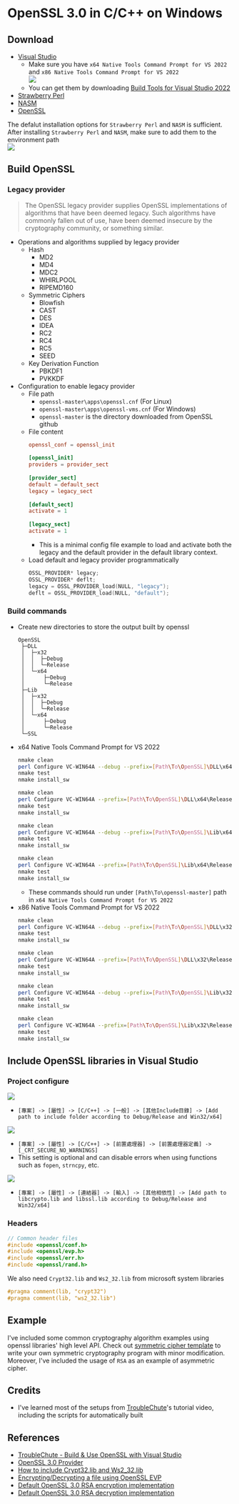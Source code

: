 # OpenSSL 3.0 in C/C++ on Windows
## Download
* [Visual Studio](https://visualstudio.microsoft.com/zh-hant/downloads/)
  * Make sure you have ```x64 Native Tools Command Prompt for VS 2022``` and ```x86 Native Tools Command Prompt for VS 2022```<br>
    ![](img/vs_tool.png)
  * You can get them by downloading [Build Tools for Visual Studio 2022](https://aka.ms/vs/17/release/vs_BuildTools.exe)
* [Strawberry Perl](https://strawberryperl.com/)
* [NASM](https://nasm.us/)
* [OpenSSL](https://github.com/openssl/openssl)

The defalut installation options for ```Strawberry Perl``` and ```NASM``` is sufficient. After installing ```Strawberry Perl``` and ```NASM```, make sure to add them to the environment path<br>
![](img/env_path.png)
## Build OpenSSL
### Legacy provider
> The OpenSSL legacy provider supplies OpenSSL implementations of algorithms that have been deemed legacy. Such algorithms have commonly fallen out of use, have been deemed insecure by the cryptography community, or something similar.
* Operations and algorithms supplied by legacy provider
  * Hash
    * MD2
    * MD4
    * MDC2
    * WHIRLPOOL
    * RIPEMD160
  * Symmetric Ciphers
    * Blowfish
    * CAST
    * DES
    * IDEA
    * RC2
    * RC4
    * RC5
    * SEED
  * Key Derivation Function
    * PBKDF1
    * PVKKDF
* Configuration to enable legacy provider
  * File path
    * ```openssl-master\apps\openssl.cnf``` (For Linux)
    * ```openssl-master\apps\openssl-vms.cnf``` (For Windows)
    * ```openssl-master``` is the directory downloaded from OpenSSL github
  * File content
    ```cnf
    openssl_conf = openssl_init
   
    [openssl_init]
    providers = provider_sect
   
    [provider_sect]
    default = default_sect
    legacy = legacy_sect
   
    [default_sect]
    activate = 1
   
    [legacy_sect]
    activate = 1
    ```
    * This is a minimal config file example to load and activate both the legacy and the default provider in the default library context.
  * Load default and legacy provider programmatically
    ```c
    OSSL_PROVIDER* legacy;
    OSSL_PROVIDER* deflt;
    legacy = OSSL_PROVIDER_load(NULL, "legacy");
    deflt = OSSL_PROVIDER_load(NULL, "default");
    ```
### Build commands
* Create new directories to store the output built by openssl
  ```
  OpenSSL
   ├─DLL
   │  ├─x32
   │  │  ├─Debug
   │  │  └─Release
   │  └─x64
   │      ├─Debug
   │      └─Release
   ├─Lib
   │  ├─x32
   │  │  ├─Debug
   │  │  └─Release
   │  └─x64
   │      ├─Debug
   │      └─Release
   └─SSL
  ``` 
* x64 Native Tools Command Prompt for VS 2022
  ```sh
  nmake clean
  perl Configure VC-WIN64A --debug --prefix=[Path\To\OpenSSL]\DLL\x64\Debug --openssldir=[Path\To\OpenSSL]\SSL
  nmake test
  nmake install_sw

  nmake clean
  perl Configure VC-WIN64A --prefix=[Path\To\OpenSSL]\DLL\x64\Release --openssldir=[Path\To\OpenSSL]\SSL
  nmake test
  nmake install_sw

  nmake clean
  perl Configure VC-WIN64A --debug --prefix=[Path\To\OpenSSL]\Lib\x64\Debug --openssldir=[Path\To\OpenSSL]\SSL no-shared
  nmake test
  nmake install_sw

  nmake clean
  perl Configure VC-WIN64A --prefix=[Path\To\OpenSSL]\Lib\x64\Release --openssldir=[Path\To\OpenSSL]\SSL no-shared
  nmake test
  nmake install_sw
  ```
  * These commands should run under ```[Path\To\openssl-master]``` path in ```x64 Native Tools Command Prompt for VS 2022```
* x86 Native Tools Command Prompt for VS 2022
  ```sh
  nmake clean
  perl Configure VC-WIN64A --debug --prefix=[Path\To\OpenSSL]\DLL\x32\Debug --openssldir=[Path\To\OpenSSL]\SSL
  nmake test
  nmake install_sw

  nmake clean
  perl Configure VC-WIN64A --prefix=[Path\To\OpenSSL]\DLL\x32\Release --openssldir=[Path\To\OpenSSL]\SSL
  nmake test
  nmake install_sw

  nmake clean
  perl Configure VC-WIN64A --debug --prefix=[Path\To\OpenSSL]\Lib\x32\Debug --openssldir=[Path\To\OpenSSL]\SSL no-shared
  nmake test
  nmake install_sw

  nmake clean
  perl Configure VC-WIN64A --prefix=[Path\To\OpenSSL]\Lib\x32\Release --openssldir=[Path\To\OpenSSL]\SSL no-shared
  nmake test
  nmake install_sw
  ```
## Include OpenSSL libraries in Visual Studio
### Project configure
![](img/proj_conf.png)
* ```[專案] -> [屬性] -> [C/C++] -> [一般] -> [其他Include目錄] -> [Add path to include folder according to Debug/Release and Win32/x64]```

![](img/proj_conf_nowarning.png)
* ```[專案] -> [屬性] -> [C/C++] -> [前置處理器] -> [前置處理器定義] -> [_CRT_SECURE_NO_WARNINGS]```
* This setting is optional and can disable errors when using functions such as ```fopen```, ```strncpy```, etc.

![](img/proj_conf_linker.png)
* ```[專案] -> [屬性] -> [連結器] -> [輸入] -> [其他相依性] -> [Add path to libcrypto.lib and libssl.lib according to Debug/Release and Win32/x64]```

### Headers
```c
// Common header files
#include <openssl/conf.h>
#include <openssl/evp.h>
#include <openssl/err.h>
#include <openssl/rand.h>
```
We also need ```Crypt32.lib``` and ```Ws2_32.lib``` from microsoft system libraries
```c
#pragma comment(lib, "crypt32")
#pragma comment(lib, "ws2_32.lib")
```

## Example
I've included some common cryptography algorithm examples using openssl libraries' high level API. Check out [symmetric cipher template](./template.cpp) to write your own symmetric cryptography program with minor modification. Moreover, I've included the usage of ```RSA``` as an example of asymmetric cipher.

## Credits
* I've learned most of the setups from [TroubleChute](https://www.youtube.com/channel/UCkih2oVTbXPEpVwE-U7kmHw)'s tutorial video, including the scripts for automatically built

## References
* [TroubleChute - Build & Use OpenSSL with Visual Studio](https://www.youtube.com/watch?v=PMHEoBkxYaQ)
* [OpenSSL 3.0 Provider](https://wiki.openssl.org/index.php/OpenSSL_3.0#Providers)
* [How to include Crypt32.lib and Ws2_32.lib](https://github.com/openssl/openssl/issues/6635)
* [Encrypting/Decrypting a file using OpenSSL EVP](https://medium.com/@amit.kulkarni/encrypting-decrypting-a-file-using-openssl-evp-b26e0e4d28d4)
* [Default OpenSSL 3.0 RSA encryption implementation](https://www.openssl.org/docs/man3.0/man3/EVP_PKEY_encrypt_init_ex.html)
* [Default OpenSSL 3.0 RSA decryption implementation](https://www.openssl.org/docs/man3.0/man3/EVP_PKEY_decrypt.html)